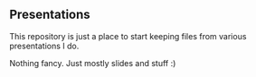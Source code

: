 ## Presentations

This repository is just a place to start keeping files from various presentations I do.

Nothing fancy. Just mostly slides and stuff :)